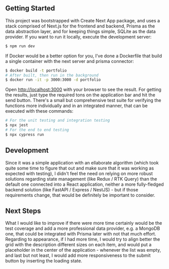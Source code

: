 ## Getting Started

This project was bootstrapped with Create Next App package, and uses a stack comprised of Next.js for the frontend and backend, Prisma as the data abstraction layer, and for keeping things simple, SQLite as the data provider. If you want to run it locally, execute the development server:

```bash
$ npm run dev
```

If Docker would be a better option for you, I've done a Dockerfile that build a single container with the next server and prisma connector:

```bash
$ docker build -t portfolio
# After built, then run in the background
$ docker run -it -p 3000:3000 -d portfolio
```

Open [http://localhost:3000](http://localhost:3000) with your browser to see the result. For getting the results, just type the required tons on the application bar and hit the send button. There's a small but comprehensive test suite for verifying the functions more individually and in an integrated manner, that can be executed with these commands:

```bash
# For the unit testing and integration testing
$ npx jest
# For the end to end testing
$ npx cypress run
```

## Development

Since it was a simple application with an ellaborate algorithm (which took quite some time to figure that out and make sure that it was working as expected with testing), I didn't feel the need on relying on more robust solutions regarding state management (like Redux / RTK Query) than the default one connected into a React application, neither a more fully-fledged backend solution (like FastAPI / Express / NestJS) - but if those requirements change, that would be definitely be important to consider.

## Next Steps

What I would like to improve if there were more time certainly would be the test coverage and add a more professional data provider, e.g. a MongoDB one, that could be integrated with Prisma later with not that much effort. Regarding to appearance, if I had more time, I would try to align better the grid with the description different sizes on each item, and would put a placeholder in the center of the application - whenever the list was empty, and last but not least, I would add more responsiveness to the submit button by inserting the loading state. 